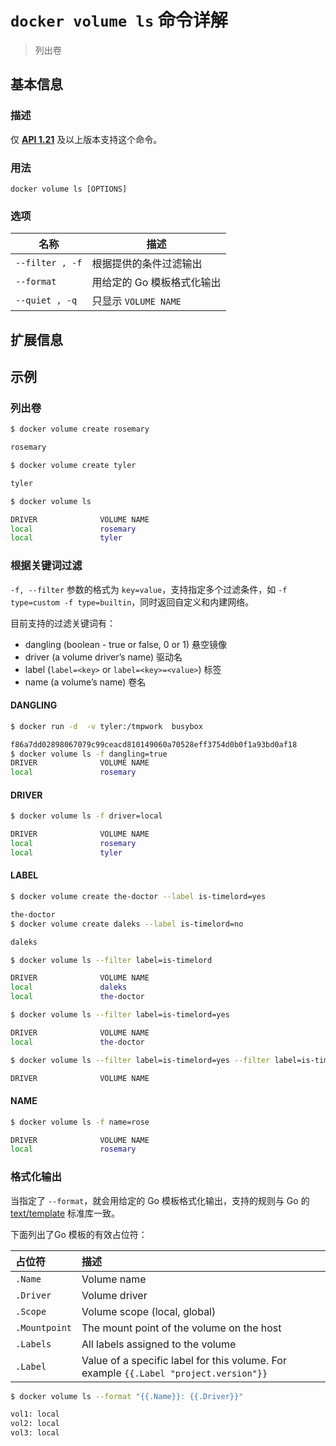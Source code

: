 # `docker volume ls` 命令详解

> 列出卷

## 基本信息

### 描述

仅 [**API 1.21**](https://docs.docker.com/engine/api/v1.25/) 及以上版本支持这个命令。

### 用法

```
docker volume ls [OPTIONS]
```

### 选项

| 名称 | 描述 |
| ---- | ---- |
| `--filter , -f` | 根据提供的条件过滤输出 |
| `--format` | 用给定的 Go 模板格式化输出 |
| `--quiet , -q` | 只显示 `VOLUME NAME` |

## 扩展信息

## 示例

### 列出卷

```bash
$ docker volume create rosemary

rosemary

$ docker volume create tyler

tyler

$ docker volume ls

DRIVER              VOLUME NAME
local               rosemary
local               tyler
```

### 根据关键词过滤

`-f, --filter` 参数的格式为 `key=value`，支持指定多个过滤条件，如 `-f type=custom -f type=builtin`，同时返回自定义和内建网络。

目前支持的过滤关键词有：

- dangling (boolean - true or false, 0 or 1) 悬空镜像
- driver (a volume driver’s name) 驱动名
- label (`label=<key>` or `label=<key>=<value>`) 标签
- name (a volume’s name) 卷名

#### DANGLING

```bash
$ docker run -d  -v tyler:/tmpwork  busybox

f86a7dd02898067079c99ceacd810149060a70528eff3754d0b0f1a93bd0af18
$ docker volume ls -f dangling=true
DRIVER              VOLUME NAME
local               rosemary
```

#### DRIVER

```bash
$ docker volume ls -f driver=local

DRIVER              VOLUME NAME
local               rosemary
local               tyler
```

#### LABEL

```bash
$ docker volume create the-doctor --label is-timelord=yes

the-doctor
$ docker volume create daleks --label is-timelord=no

daleks
```

```bash
$ docker volume ls --filter label=is-timelord

DRIVER              VOLUME NAME
local               daleks
local               the-doctor
```

```bash
$ docker volume ls --filter label=is-timelord=yes

DRIVER              VOLUME NAME
local               the-doctor
```

```bash
$ docker volume ls --filter label=is-timelord=yes --filter label=is-timelord=no

DRIVER              VOLUME NAME
```

#### NAME

```bash
$ docker volume ls -f name=rose

DRIVER              VOLUME NAME
local               rosemary
```

### 格式化输出

当指定了 `--format`，就会用给定的 Go 模板格式化输出，支持的规则与 Go 的 [text/template](http://golang.org/pkg/text/template/) 标准库一致。

下面列出了Go 模板的有效占位符：

| 占位符 | 描述 |
| :-------------- | :-------------- |
| `.Name` | Volume name |
| `.Driver` | Volume driver |
| `.Scope` | Volume scope (local, global) |
| `.Mountpoint` | The mount point of the volume on the host |
| `.Labels` | All labels assigned to the volume |
| `.Label` | Value of a specific label for this volume. For example `{{.Label "project.version"}}` |

```bash
$ docker volume ls --format "{{.Name}}: {{.Driver}}"

vol1: local
vol2: local
vol3: local
```
